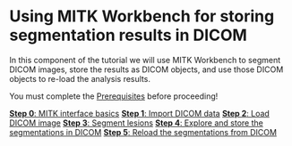 # Using MITK Workbench for storing segmentation results in DICOM

In this component of the tutorial we will use MITK Workbench to segment DICOM images, store the results as DICOM objects, and use those DICOM objects to re-load the analysis results.

You must complete the [Prerequisites](/gitbook/prerequisites.md) before proceeding!

[**Step 0**: MITK interface basics](/gitbook/dicom-mitk-0.md)
[**Step 1**: Import DICOM data](/gitbook/dicom-mitk-1.md)
[**Step 2**: Load DICOM image](/gitbook/dicom-slicer-2.md)
[**Step 3**: Segment lesions](/gitbook/dicom-mitk-3.md)
[**Step 4**: Explore and store the segmentations in DICOM](/gitbook/dicom-mitk-4.md)
[**Step 5**: Reload the segmentations from DICOM](/gitbook/dicom-mitk-5.md)